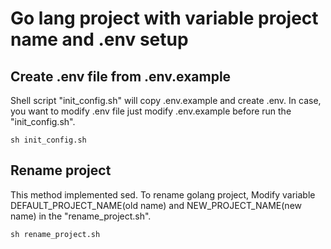 # Go lang project with variable project name and .env setup

## Create .env file from .env.example
Shell script "init_config.sh" will copy .env.example and create .env. In case, you want to modify .env file just modify .env.example before run the "init_config.sh".

```
sh init_config.sh
```

## Rename project
This method implemented sed. To rename golang project, Modify variable DEFAULT_PROJECT_NAME(old name) and NEW_PROJECT_NAME(new name) in the "rename_project.sh".

```
sh rename_project.sh
```
